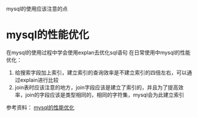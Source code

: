 mysql的使用应该注意的点
# mysql的性能优化
在mysql的使用过程中学会使用explan去优化sql语句
在日常使用中mysql的性能优化：
1. 给搜索字段加上索引，建立索引的查询效率是不建立索引的四倍左右，可以通过explain进行比较
2. join表时应该注意的地方，join字段应该是建立了索引的，并且为了提高效率，join的字段应该是类型相同的，相同的字符集，mysql会为此建立索引


参考资料：
[mysql的性能优化](https://www.cnblogs.com/pengyunjing/p/6591660.html )